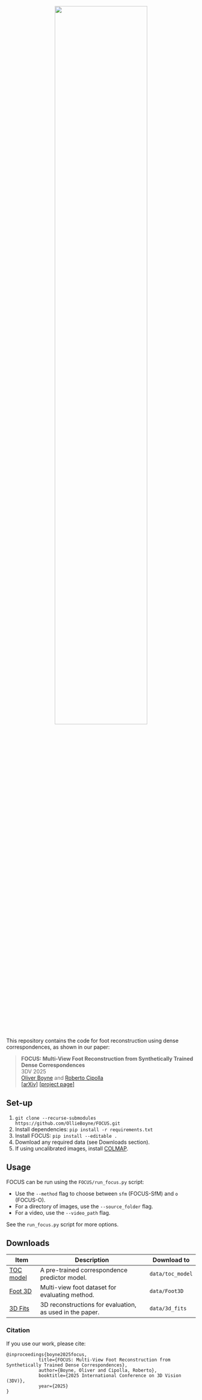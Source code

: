 <p align="center">
  <a href="http://ollieboyne.github.io/FOCUS">
        <img width=70% src="https://www.ollieboyne.com/FOCUS/images/logos/focus_v1.png">
  </a>
</p>

This repository contains the code for foot reconstruction using dense correspondences, as shown in our paper:

> **FOCUS: Multi-View Foot Reconstruction from Synthetically Trained Dense Correspondences**  \
> 3DV 2025 \
> [Oliver Boyne](https://ollieboyne.github.io) and [Roberto Cipolla](https://mi.eng.cam.ac.uk/~cipolla/) \
> [[arXiv]](https://arxiv.org/abs/2502.06367) [[project page]](https://ollieboyne.github.io/FOCUS/)

## Set-up

1) `git clone --recurse-submodules https://github.com/OllieBoyne/FOCUS.git`
2) Install dependencies: `pip install -r requirements.txt`
3) Install FOCUS: `pip install --editable .`
4) Download any required data (see Downloads section).
5) If using uncalibrated images, install [COLMAP](https://colmap.github.io/install.html).

## Usage

FOCUS can be run using the `FOCUS/run_focus.py` script:

- Use the `--method` flag to choose between `sfm` (FOCUS-SfM) and `o` (FOCUS-O).
- For a directory of images, use the `--source_folder` flag.
- For a video, use the `--video_path` flag.

See the `run_focus.py` script for more options.


## Downloads

| Item                                                                                               | Description                                    | Download to      |
|----------------------------------------------------------------------------------------------------|------------------------------------------------|------------------|
| [TOC model](https://drive.google.com/file/d/1aU1Bf_pE7WjtWAX85ru9htQGygmTDIUV/view?usp=share_link) | A pre-trained correspondence predictor model.  | `data/toc_model` |
| [Foot 3D](https://github.com/OllieBoyne/Foot3D)                                                    | Multi-view foot dataset for evaluating method. | `data/Foot3D`     |
| [3D Fits](https://drive.google.com/file/d/1B0V5sRUBkj9kjv-q45jjYdSDiFEe3j-o/view?usp=share_link)   | 3D reconstructions for evaluation, as used in the paper. | `data/3d_fits`     |

### Citation

If you use our work, please cite:

```
@inproceedings{boyne2025focus,
            title={FOCUS: Multi-View Foot Reconstruction from Synthetically Trained Dense Correspondences},
            author={Boyne, Oliver and Cipolla, Roberto},
            booktitle={2025 International Conference on 3D Vision (3DV)},
            year={2025}
}
```